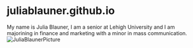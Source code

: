 # juliablauner.github.io
My name is Julia Blauner, I am a senior at Lehigh University and I am majorining in finance and marketing with a minor in mass communication. 
![JuliaBlaunerPicture](https://www.linkedin.com/in/juliablauner/)

